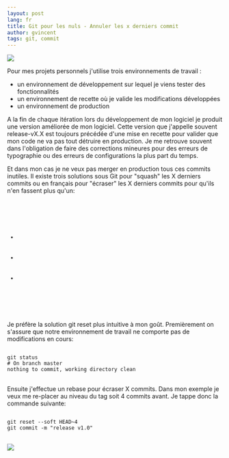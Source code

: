 ```yaml
---
layout: post
lang: fr
title: Git pour les nuls - Annuler les x derniers commit
author: gvincent
tags: git, commit
---
```


<img src="https://lh4.googleusercontent.com/-Y-dQtb7aNbs/UNb2LIpJi7I/AAAAAAAAIMQ/_U2_lbjs0dk/s406/git%2520rebase%2520example.png">
<p>
Pour mes projets personnels j'utilise trois environnements de travail :
<ul>
	<li>un environnement de développement sur lequel je viens tester des fonctionnalités</li>
	<li>un environnement de recette où je valide les modifications développées</li>
	<li>un environnement de production</li>
</ul>

A la fin de chaque itération lors du développement de mon logiciel je produit une version améliorée de mon logiciel. Cette version que j'appelle souvent release-vX.X est toujours précédée d'une mise en recette pour valider que mon code ne va pas tout détruire en production.
Je me retrouve souvent dans l'obligation de faire des corrections mineures pour des erreurs de typographie ou des erreurs de configurations la plus part du temps.

Et dans mon cas je ne veux pas merger en production tous ces commits inutiles.
Il existe trois solutions sous Git pour "squash" les X derniers commits ou en français pour "écraser" les X derniers commits pour qu'ils n'en fassent plus qu'un:
</p>
<pre>
<div id="social" class="wrapper clearfix">
	<ul id="social_icon">
		<li id="panel1"><a id="twitter" href="" onclick="javascript:window.open(this.href, '', 'menubar=no,toolbar=no,resizable=yes,scrollbars=yes,height=500,width=600');return false;"></a></li>
		<li id="panel2"><a id="googleplus" href="" onclick="javascript:window.open(this.href, '', 'menubar=no,toolbar=no,resizable=yes,scrollbars=yes,height=500,width=600');return false;"></a></li>
		<li id="panel3"><a id="facebook" href="" onclick="javascript:window.open(this.href, '', 'menubar=no,toolbar=no,resizable=yes,scrollbars=yes,height=500,width=600');return false;"></a></li>
	</ul>
</div>
</pre>
<p>
	Je préfère la solution git reset plus intuitive à mon goût.
	Premièrement on s'assure que notre environnement de travail ne comporte pas de modifications en cours:
</p>
<pre>
<code data-language="BashSessionLexer">
git status
# On branch master
nothing to commit, working directory clean
</code>
</pre>
<p>
	Ensuite j'effectue un rebase pour écraser X commits. Dans mon exemple je veux me re-placer au niveau du tag soit 4 commits avant.
	Je tappe donc la commande suivante:
</p>
<pre>
<code data-language="BashSessionLexer">
git reset --soft HEAD~4
git commit -m "release v1.0"
</code>
</pre>
<img src="https://lh4.googleusercontent.com/-hJev3pzvxdQ/UNb2LAF160I/AAAAAAAAIMQ/O72XSWO6kTI/s826/git%2520rebase%2520example2.png">


